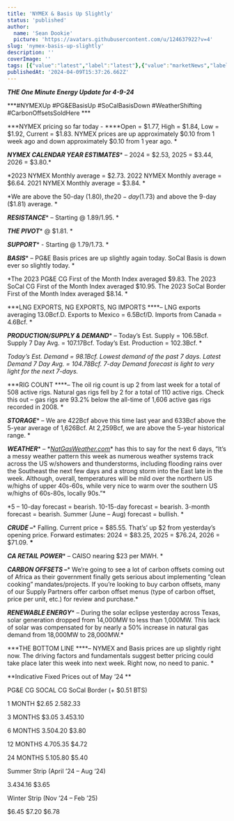 ```yaml
---
title: 'NYMEX & Basis Up Slightly'
status: 'published'
author:
  name: 'Sean Dookie'
  picture: 'https://avatars.githubusercontent.com/u/124637922?v=4'
slug: 'nymex-basis-up-slightly'
description: ''
coverImage: ''
tags: [{"value":"latest","label":"latest"},{"value":"marketNews","label":"market-news"},{"value":"naturalGas","label":"Natural Gas"},{"value":"energyMarkets","label":"Energy Markets "}]
publishedAt: '2024-04-09T15:37:26.662Z'
---
```


***THE One Minute Energy Update for 4-9-24***

\*\*\*#NYMEXUp #PG&EBasisUp #SoCalBasisDown #WeatherShifting #CarbonOffsetsSoldHere \*\*\*

\*\*\*NYMEX pricing so far today - \*\*\*\*Open = $1.77, High = $1.84, Low = $1.92, Current = $1.83. NYMEX prices are up approximately $0.10 from 1 week ago and down approximately $0.10 from 1 year ago. \*

***NYMEX CALENDAR YEAR ESTIMATES***\* – 2024 = $2.53, 2025 = $3.44, 2026 = $3.80.\*

\*2023 NYMEX Monthly average = $2.73. 2022 NYMEX Monthly average = $6.64. 2021 NYMEX Monthly average = $3.84. \*

\*We are above the 50-day ($1.80), the 20-day ($1.73) and above the 9-day ($1.81) average. \*

***RESISTANCE***\* – Starting @ $1.89/$1.95. \*

***THE PIVOT***\* @ $1.81. \*

***SUPPORT***\* - Starting @ $1.79/$1.73. \*

***BASIS***\* – PG&E Basis prices are up slightly again today. SoCal Basis is down ever so slightly today. \*

\*The 2023 PG&E CG First of the Month Index averaged $9.83. The 2023 SoCal CG First of the Month Index averaged $10.95. The 2023 SoCal Border First of the Month Index averaged $8.14. \*

\*\*\*LNG EXPORTS, NG EXPORTS, NG IMPORTS \*\*\*\*– LNG exports averaging 13.0Bcf.D. Exports to Mexico = 6.5Bcf/D. Imports from Canada = 4.6Bcf. \*

***PRODUCTION/SUPPLY & DEMAND***\* – Today’s Est. Supply = 106.5Bcf. Supply 7 Day Avg. = 107.17Bcf. Today’s Est. Production = 102.3Bcf. \*

*Today’s Est. Demand = 98.1Bcf. Lowest demand of the past 7 days. Latest Demand 7 Day Avg. = 104.78Bcf. 7-day Demand forecast is light to very light for the next 7-days.*

\*\*\*RIG COUNT \*\*\*\*– The oil rig count is up 2 from last week for a total of 508 active rigs. Natural gas rigs fell by 2 for a total of 110 active rigs. Check this out – gas rigs are 93.2% below the all-time of 1,606 active gas rigs recorded in 2008. \*

***STORAGE***\* – We are 422Bcf above this time last year and 633Bcf above the 5-year average of 1,626Bcf. At 2,259Bcf, we are above the 5-year historical range. \*

***WEATHER***\* – \*[*NatGasWeather.com*](http://NatGasWeather.com)\* has this to say for the next 6 days, “It’s a messy weather pattern this week as numerous weather systems track across the US w/showers and thunderstorms, including flooding rains over the Southeast the next few days and a strong storm into the East late in the week. Although, overall, temperatures will be mild over the northern US w/highs of upper 40s-60s, while very nice to warm over the southern US w/highs of 60s-80s, locally 90s.”\*

\*5 – 10-day forecast = bearish. 10-15-day forecast = bearish. 3-month forecast = bearish. Summer (June – Aug) forecast = bullish. \*

***CRUDE –***\* Falling. Current price = $85.55. That’s’ up $2 from yesterday’s opening price. Forward estimates: 2024 = $83.25, 2025 = $76.24, 2026 = $71.09. **\***

***CA RETAIL POWER***\* – CAISO nearing $23 per MWH. \*

***CARBON OFFSETS –***\* We’re going to see a lot of carbon offsets coming out of Africa as their government finally gets serious about implementing “clean cooking” mandates/projects. If you’re looking to buy carbon offsets, many of our Supply Partners offer carbon offset menus (type of carbon offset, price per unit, etc.) for review and purchase.\*

***RENEWABLE ENERGY***\* – During the solar eclipse yesterday across Texas, solar generation dropped from 14,000MW to less than 1,000MW. This lack of solar was compensated for by nearly a 50% increase in natural gas demand from 18,000MW to 28,000MW.\*

\*\*\*THE BOTTOM LINE \*\*\*\*– NYMEX and Basis prices are up slightly right now. The driving factors and fundamentals suggest better pricing could take place later this week into next week. Right now, no need to panic. \*

\*\*Indicative Fixed Prices out of May ’24 \*\*

PG&E CG SOCAL CG SoCal Border (+ $0.51 BTS)

1 MONTH $2.65 $2.58 $2.33

3 MONTHS $3.05 $3.45 $3.10

6 MONTHS $3.50 $4.20 $3.80

12 MONTHS $4.70 $5.35 $4.72

24 MONTHS $5.10 $5.80 $5.40

Summer Strip (April ’24 – Aug ‘24)

$3.43 $4.16 $3.65

Winter Strip (Nov ’24 – Feb ’25)

$6.45 $7.20 $6.78